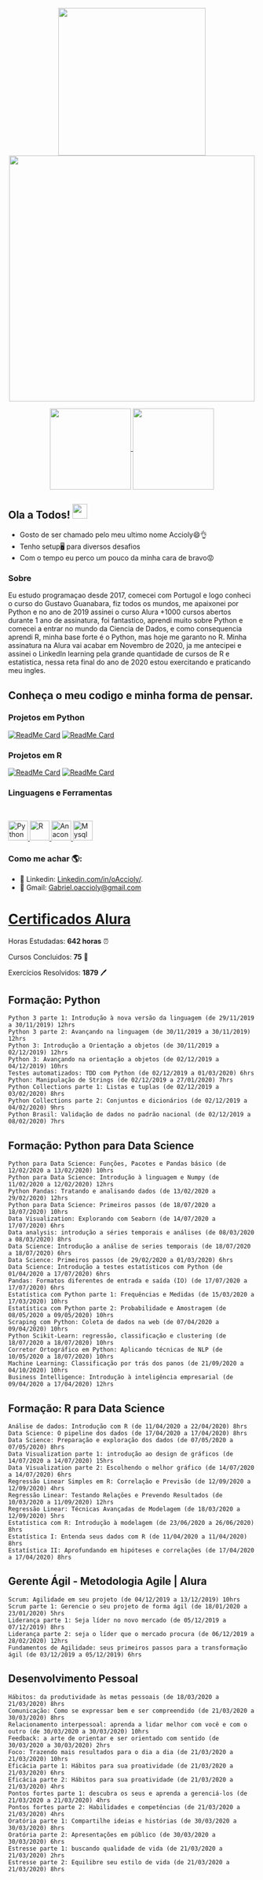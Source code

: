 <p align="center">
  <a href="#">
    <img align="center" width="300" src="Nome.png" />
  </a>
  <a href="#">
    <img align="center" width="500" src="Minha_Foto.jpg" />
  </a>
</p>

<p align="center">
  <a href="https://github.com/oaccioly">
    <img
         height="165"
         align="center"
         src="https://github-readme-stats.vercel.app/api/top-langs/?username=oaccioly&layout=compact&theme=tokyonight&custom_title=Minhas%20Linguagens%20Mais%20Usadas&hide=html"
    />
  </a>
  <a href="https://github.com/oaccioly">
    <img
      align="center"
      height="165"
      src="https://github-readme-stats.vercel.app/api?username=oaccioly&count_private=true&custom_title=Estatisticas%20De%20Atividade&show_icons=true&hide=issues&theme=tokyonight"
    />
  </a>
</p>

## Ola a Todos! <img src="Hi.gif" width="30px"></h2>
- Gosto de ser chamado pelo meu ultimo nome Accioly😄👌
- Tenho setup🖥️ para diversos desafios
- Com o tempo eu perco um pouco da minha cara de bravo😡


### Sobre
Eu estudo programaçao desde 2017, comecei com Portugol e logo conheci o curso do Gustavo Guanabara, fiz todos os mundos, me apaixonei por Python e no ano de 2019 assinei o curso Alura +1000 cursos abertos durante 1 ano de assinatura, foi fantastico, aprendi muito sobre Python e comecei a entrar no mundo da Ciencia de Dados, e como consequencia aprendi R, minha base forte é o Python, mas hoje me garanto no R. Minha assinatura na Alura vai acabar em Novembro de 2020, ja me antecipei e assinei o LinkedIn learning pela grande quantidade de cursos de R e estatistica, nessa reta final do ano de 2020 estou exercitando e praticando meu ingles.

## Conheça o meu codigo e minha forma de pensar.
### Projetos em Python
[![ReadMe Card](https://github-readme-stats.vercel.app/api/pin/?username=oaccioly&repo=hangman&theme=tokyonight)](https://github.com/oaccioly/hangman)
[![ReadMe Card](https://github-readme-stats.vercel.app/api/pin/?username=oaccioly&repo=boteverve&theme=tokyonight)](https://github.com/oaccioly/boteverve)

### Projetos em R
[![ReadMe Card](https://github-readme-stats.vercel.app/api/pin/?username=oaccioly&repo=LinkedinJobs&theme=tokyonight)](https://github.com/Oaccioly/LinkedinJobs)
[![ReadMe Card](https://github-readme-stats.vercel.app/api/pin/?username=oaccioly&repo=R-Machine-Learning&theme=tokyonight)](https://github.com/oaccioly/R-Machine-Learning)

### Linguagens e Ferramentas

<br/>

<p align="left">
  <a href="https://www.python.org/" target="_blank">
    <img
      src="https://github.com/devicons/devicon/blob/master/icons/python/python-original.svg"
      alt="Python"
      width="40"
      height="40"
    />
  </a>
  <a href="https://rstudio.com/" target="_blank">
    <img
      src="https://icons.iconarchive.com/icons/papirus-team/papirus-apps/256/rstudio-icon.png"
      alt="R"
      width="40"
      height="40"
    />
  </a>
  <a
    href="https://www.anaconda.com/" target="_blank">
    <img
      src="https://www.clipartmax.com/png/full/349-3490136_anaconda-icon-anaconda-python-icon.png"
      alt="Anaconda"
      width="40"
      height="40"
    />
  </a>
  <a href="https://www.mysql.com/" target="_blank">
    <img
      src="https://github.com/devicons/devicon/blob/master/icons/mysql/mysql-original.svg"
      alt="Mysql"
      width="40"
      height="40"
    />
  </a>
</p>

### Como me achar 🌎:
- 💼 Linkedin: <a href="https://www.linkedin.com/in/oaccioly/">Linkedin.com/in/oAccioly/</a>.
- 📧 Gmail: Gabriel.oaccioly@gmail.com

<h1 class="content-item-title" style="border-color: #00c86f;">
  <a href="https://cursos.alura.com.br/user/Oaccioly/fullCertificate/95021c9facfec1bb030bdfd2dcd5e55d">
                  Certificados Alura
  </a>
            </h1>
                        
Horas Estudadas: **642 horas** ⏰

Cursos Concluidos: **75** 📜

Exercícios Resolvidos: **1879** 🖊️


<h2 class="content-item-title" style="border-color: #00c86f;">Formação: Python</h2>

    Python 3 parte 1: Introdução à nova versão da linguagem (de 29/11/2019 a 30/11/2019) 12hrs
    Python 3 parte 2: Avançando na linguagem (de 30/11/2019 a 30/11/2019) 12hrs
    Python 3: Introdução a Orientação a objetos (de 30/11/2019 a 02/12/2019) 12hrs
    Python 3: Avançando na orientação a objetos (de 02/12/2019 a 04/12/2019) 10hrs
    Testes automatizados: TDD com Python (de 02/12/2019 a 01/03/2020) 6hrs
    Python: Manipulação de Strings (de 02/12/2019 a 27/01/2020) 7hrs
    Python Collections parte 1: Listas e tuplas (de 02/12/2019 a 03/02/2020) 8hrs
    Python Collections parte 2: Conjuntos e dicionários (de 02/12/2019 a 04/02/2020) 9hrs
    Python Brasil: Validação de dados no padrão nacional (de 02/12/2019 a 08/02/2020) 7hrs
    
<h2 class="content-item-title" style="border-color: #00c86f;">Formação: Python para Data Science</h2>
    
    Python para Data Science: Funções, Pacotes e Pandas básico (de 12/02/2020 a 13/02/2020) 10hrs
    Python para Data Science: Introdução à linguagem e Numpy (de 11/02/2020 a 12/02/2020) 12hrs
    Python Pandas: Tratando e analisando dados (de 13/02/2020 a 29/02/2020) 12hrs
    Python para Data Science: Primeiros passos (de 18/07/2020 a 18/07/2020) 10hrs 
    Data Visualization: Explorando com Seaborn (de 14/07/2020 a 17/07/2020) 6hrs
    Data analysis: introdução a séries temporais e análises (de 08/03/2020 a 08/03/2020) 8hrs
    Data Science: Introdução a análise de series temporais (de 18/07/2020 a 18/07/2020) 6hrs
    Data Science: Primeiros passos (de 29/02/2020 a 01/03/2020) 6hrs
    Data Science: Introdução a testes estatísticos com Python (de 01/04/2020 a 17/07/2020) 6hrs
    Pandas: Formatos diferentes de entrada e saída (IO) (de 17/07/2020 a 17/07/2020) 6hrs
    Estatística com Python parte 1: Frequências e Medidas (de 15/03/2020 a 17/03/2020) 10hrs
    Estatística com Python parte 2: Probabilidade e Amostragem (de 08/05/2020 a 09/05/2020) 10hrs
    Scraping com Python: Coleta de dados na web (de 07/04/2020 a 09/04/2020) 10hrs
    Python Scikit-Learn: regressão, classificação e clustering (de 18/07/2020 a 18/07/2020) 10hrs
    Corretor Ortográfico em Python: Aplicando técnicas de NLP (de 10/05/2020 a 18/07/2020) 10hrs
    Machine Learning: Classificação por trás dos panos (de 21/09/2020 a 04/10/2020) 10hrs
    Business Intelligence: Introdução à inteligência empresarial (de 09/04/2020 a 17/04/2020) 12hrs 
    
<h2 class="content-item-title" style="border-color: #00c86f;">Formação: R para Data Science</h2>
            
    Análise de dados: Introdução com R (de 11/04/2020 a 22/04/2020) 8hrs
    Data Science: O pipeline dos dados (de 17/04/2020 a 17/04/2020) 8hrs
    Data Science: Preparação e exploração dos dados (de 07/05/2020 a 07/05/2020) 8hrs
    Data Visualization parte 1: introdução ao design de gráficos (de 14/07/2020 a 14/07/2020) 15hrs
    Data Visualization parte 2: Escolhendo o melhor gráfico (de 14/07/2020 a 14/07/2020) 6hrs
    Regressão Linear Simples em R: Correlação e Previsão (de 12/09/2020 a 12/09/2020) 4hrs
    Regressão Linear: Testando Relações e Prevendo Resultados (de 10/03/2020 a 11/09/2020) 12hrs
    Regressão Linear: Técnicas Avançadas de Modelagem (de 18/03/2020 a 12/09/2020) 5hrs
    Estatística com R: Introdução à modelagem (de 23/06/2020 a 26/06/2020) 8hrs
    Estatística I: Entenda seus dados com R (de 11/04/2020 a 11/04/2020) 8hrs
    Estatística II: Aprofundando em hipóteses e correlações (de 17/04/2020 a 17/04/2020) 8hrs
    
<h2 class="content-item-title" style="border-color: #00c86f;">Gerente Ágil - Metodologia Agile | Alura</h2>               
    
    Scrum: Agilidade em seu projeto (de 04/12/2019 a 13/12/2019) 10hrs
    Scrum parte 1: Gerencie o seu projeto de forma ágil (de 18/01/2020 a 23/01/2020) 5hrs
    Liderança parte 1: Seja líder no novo mercado (de 05/12/2019 a 07/12/2019) 8hrs
    Liderança parte 2: seja o líder que o mercado procura (de 06/12/2019 a 28/02/2020) 12hrs
    Fundamentos de Agilidade: seus primeiros passos para a transformação ágil (de 03/12/2019 a 05/12/2019) 6hrs

  <h2 class="content-item-title" style="border-color: #00c86f;">Desenvolvimento Pessoal</h2>   
    
    Hábitos: da produtividade às metas pessoais (de 18/03/2020 a 21/03/2020) 8hrs
    Comunicação: Como se expressar bem e ser compreendido (de 21/03/2020 a 30/03/2020) 8hrs
    Relacionamento interpessoal: aprenda a lidar melhor com você e com o outro (de 30/03/2020 a 30/03/2020) 10hrs
    Feedback: a arte de orientar e ser orientado com sentido (de 30/03/2020 a 30/03/2020) 2hrs
    Foco: Trazendo mais resultados para o dia a dia (de 21/03/2020 a 21/03/2020) 10hrs
    Eficácia parte 1: Hábitos para sua proatividade (de 21/03/2020 a 21/03/2020) 6hrs
    Eficácia parte 2: Hábitos para sua proatividade (de 21/03/2020 a 21/03/2020) 4hrs
    Pontos fortes parte 1: descubra os seus e aprenda a gerenciá-los (de 21/03/2020 a 21/03/2020) 4hrs
    Pontos fortes parte 2: Habilidades e competências (de 21/03/2020 a 21/03/2020) 4hrs
    Oratória parte 1: Compartilhe ideias e histórias (de 30/03/2020 a 30/03/2020) 8hrs
    Oratória parte 2: Apresentações em público (de 30/03/2020 a 30/03/2020) 6hrs
    Estresse parte 1: buscando qualidade de vida (de 21/03/2020 a 21/03/2020) 2hrs
    Estresse parte 2: Equilibre seu estilo de vida (de 21/03/2020 a 21/03/2020) 8hrs
